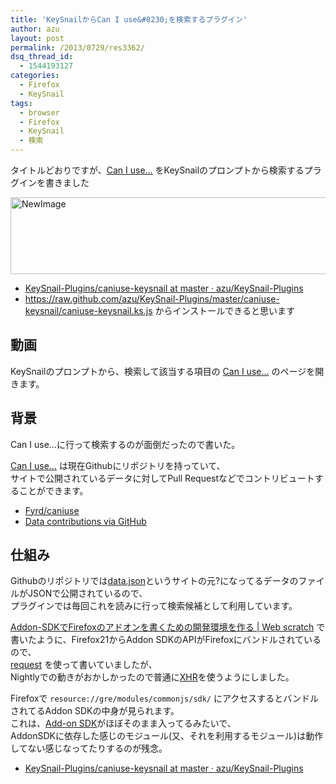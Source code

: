 ```yaml
---
title: 'KeySnailからCan I use&#8230;を検索するプラグイン'
author: azu
layout: post
permalink: /2013/0729/res3362/
dsq_thread_id:
  - 1544193127
categories:
  - Firefox
  - KeySnail
tags:
  - browser
  - Firefox
  - KeySnail
  - 検索
---
```

タイトルどおりですが、[Can I use&#8230;][1] をKeySnailのプロンプトから検索するプラグインを書きました

<img src="http://efcl.infol/wp-content/uploads/2013/07/CanIuse.png" alt="NewImage" title="CanIuse.png" border="0" width="600" height="123" />

*   [KeySnail-Plugins/caniuse-keysnail at master · azu/KeySnail-Plugins][2]
*   <https://raw.github.com/azu/KeySnail-Plugins/master/caniuse-keysnail/caniuse-keysnail.ks.js> からインストールできると思います

## 動画



KeySnailのプロンプトから、検索して該当する項目の [Can I use&#8230;][1] のページを開きます。

## 背景

Can I use…に行って検索するのが面倒だったので書いた。

[Can I use&#8230;][1] は現在Githubにリポジトリを持っていて、  
サイトで公開されているデータに対してPull Requestなどでコントリビュートすることができます。

*   [Fyrd/caniuse][3]
*   [Data contributions via GitHub][4]

## 仕組み

Githubのリポジトリでは[data.json][5]というサイトの元?になってるデータのファイルがJSONで公開されているので、  
プラグインでは毎回これを読みに行って検索候補として利用しています。

[Addon-SDKでFirefoxのアドオンを書くための開発環境を作る | Web scratch][6] で書いたように、Firefox21からAddon SDKのAPIがFirefoxにバンドルされているので、  
[request][7] を使って書いていましたが、  
Nightlyでの動きがおかしかったので普通に[XHR][8]を使うようにしました。

Firefoxで `resource://gre/modules/commonjs/sdk/` にアクセスするとバンドルされてるAddon SDKの中身が見られます。  
これは、[Add-on SDK][9]がほぼそのまま入ってるみたいで、  
AddonSDKに依存した感じのモジュール(又、それを利用するモジュール)は動作してない感じなってたりするのが残念。

*   [KeySnail-Plugins/caniuse-keysnail at master · azu/KeySnail-Plugins][2]

 [1]: http://caniuse.com/ "Can I use... Support tables for HTML5, CSS3, etc"
 [2]: https://github.com/azu/KeySnail-Plugins/tree/master/caniuse-keysnail "KeySnail-Plugins/caniuse-keysnail at master · azu/KeySnail-Plugins"
 [3]: https://github.com/Fyrd/caniuse "Fyrd/caniuse"
 [4]: http://caniuse.com/feed.php?id=136 "Data contributions via GitHub"
 [5]: https://github.com/Fyrd/caniuse "data.json"
 [6]: http://efcl.info/2013/0721/res3346/ "Addon-SDKでFirefoxのアドオンを書くための開発環境を作る | Web scratch"
 [7]: https://addons.mozilla.org/en-US/developers/docs/sdk/latest/modules/sdk/request.html "request"
 [8]: https://github.com/azu/KeySnail-Plugins/commit/866ccaf177113ca57f8c363163e3d4d4ab1e3bb3 "XHR"
 [9]: https://addons.mozilla.org/en-US/developers/docs/sdk/latest/dev-guide/tutorials/installation.html "Add-on SDK"